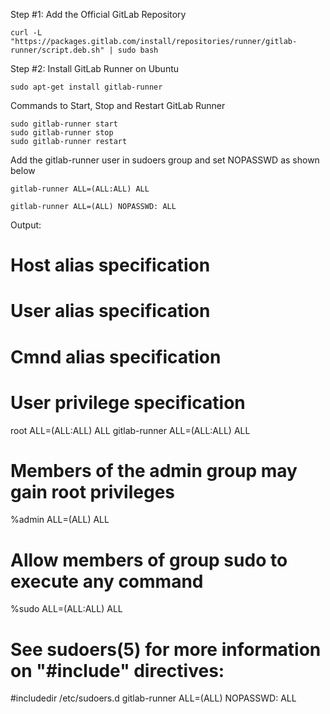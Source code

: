 Step #1: Add the Official GitLab Repository

```
curl -L "https://packages.gitlab.com/install/repositories/runner/gitlab-runner/script.deb.sh" | sudo bash
```

Step #2: Install GitLab Runner on Ubuntu

```
sudo apt-get install gitlab-runner
```

Commands to Start, Stop and Restart GitLab Runner

```
sudo gitlab-runner start
sudo gitlab-runner stop
sudo gitlab-runner restart
```

Add the gitlab-runner user in sudoers group and set NOPASSWD as shown below

```
gitlab-runner ALL=(ALL:ALL) ALL
```
```
gitlab-runner ALL=(ALL) NOPASSWD: ALL 
```

Output:
# Host alias specification

# User alias specification

# Cmnd alias specification

# User privilege specification
root    ALL=(ALL:ALL) ALL
gitlab-runner ALL=(ALL:ALL) ALL

# Members of the admin group may gain root privileges
%admin ALL=(ALL) ALL

# Allow members of group sudo to execute any command
%sudo   ALL=(ALL:ALL) ALL

# See sudoers(5) for more information on "#include" directives:

#includedir /etc/sudoers.d
gitlab-runner ALL=(ALL) NOPASSWD: ALL
```


